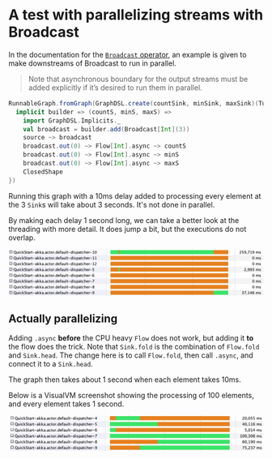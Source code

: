 # A test with parallelizing streams with Broadcast

In the documentation for the [`Broadcast` operator](https://doc.akka.io/docs/akka/current/stream/operators/Broadcast.html),
an example is given to make downstreams of Broadcast to run in parallel.

> Note that asynchronous boundary for the output streams must be added explicitly if it’s desired to run them in parallel.

```scala
RunnableGraph.fromGraph(GraphDSL.create(countSink, minSink, maxSink)(Tuple3.apply) {
  implicit builder => (countS, minS, maxS) =>
    import GraphDSL.Implicits._
    val broadcast = builder.add(Broadcast[Int](3))
    source ~> broadcast
    broadcast.out(0) ~> Flow[Int].async ~> countS
    broadcast.out(0) ~> Flow[Int].async ~> minS
    broadcast.out(0) ~> Flow[Int].async ~> maxS
    ClosedShape
})
```

Running this graph with a 10ms delay added to processing every element at the 3 `Sink`s
will take about 3 seconds.
It's not done in parallel.

By making each delay 1 second long, we can take a better look
at the threading with more detail.
It does jump a bit, but the executions do not overlap.

![VisualVM screenshot](VisualVM_screenshot.png)

## Actually parallelizing

Adding `.async` **before** the CPU heavy `Flow` does not work,
but adding it  **to** the flow does the trick.
Note that `Sink.fold` is the combination of `Flow.fold` and `Sink.head`.
The change here is to call `Flow.fold`, then call `.async`,
and connect it to a `Sink.head`.

The graph then takes about 1 second when each element takes 10ms.

Below is a VisualVM screenshot
showing the processing of 100 elements,
and every element takes 1 second.

![VisualVM screenshot with parallel sinks](parallel.png)
